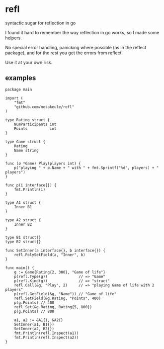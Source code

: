 refl
====

syntactic sugar for reflection in go

I found it hard to remember the way reflection in go works, so I made some helpers.

No special error handling, panicking where possible (as in the reflect package), and for the rest you get the errors from reflect.

Use it at your own risk.

examples
--------

	package main

	import (
		"fmt"
		"github.com/metakeule/refl"
	)

	type Rating struct {
		NumParticipants int
		Points          int
	}

	type Game struct {
		Rating
		Name string
	}

	func (ø *Game) Play(players int) {
		p("playing " + ø.Name + " with " + fmt.Sprintf("%d", players) + " players")
	}

	func p(i interface{}) {
		fmt.Println(i)
	}

	type A1 struct {
		Inner B1
	}

	type A2 struct {
		Inner B2
	}

	type B1 struct{}
	type B2 struct{}

	func SetInner(a interface{}, b interface{}) {
		refl.PolySetField(a, "Inner", b)
	}

	func main() {
		g := Game{Rating{2, 300}, "Game of life"}
		p(refl.Type(g))              // => "Game"
		p(refl.Kind(g))              // => "struct"
		refl.Call(&g, "Play", 2)     // => "playing Game of life with 2 players"
		p(refl.GetField(&g, "Name")) // "Game of life"
		refl.SetField(&g.Rating, "Points", 400)
		p(g.Points) // 400
		refl.Set(&g.Rating, Rating{5, 800})
		p(g.Points) // 800

		a1, a2 := &A1{}, &A2{}
		SetInner(a1, B1{})
		SetInner(a2, B2{})
		fmt.Println(refl.Inspect(a1))
		fmt.Println(refl.Inspect(a2))
	}
